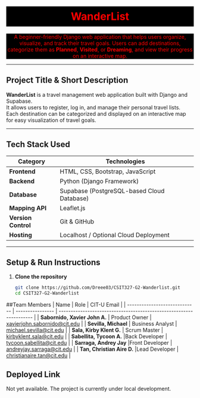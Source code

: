 <h1 align="center" style="color:red; background-color:black; padding:10px;">WanderList</h1>

<p align="center" style="color:red; background-color:black;">
A beginner-friendly Django web application that helps users organize, visualize, and track their travel goals. Users can add destinations, categorize them as <b>Planned</b>, <b>Visited</b>, or <b>Dreaming</b>, and view their progress on an interactive map.
</p>

---

## Project Title & Short Description
**WanderList** is a travel management web application built with Django and Supabase.  
It allows users to register, log in, and manage their personal travel lists.  
Each destination can be categorized and displayed on an interactive map for easy visualization of travel goals.

---

## Tech Stack Used

| Category | Technologies |
|-----------|---------------|
| **Frontend** | HTML, CSS, Bootstrap, JavaScript |
| **Backend** | Python (Django Framework) |
| **Database** | Supabase (PostgreSQL-based Cloud Database) |
| **Mapping API** | Leaflet.js |
| **Version Control** | Git & GitHub |
| **Hosting** | Localhost / Optional Cloud Deployment |

---

## Setup & Run Instructions

1. **Clone the repository**
   ```bash
   git clone https://github.com/Dreee03/CSIT327-G2-Wanderlist.git
   cd CSIT327-G2-Wanderlist

##Team Members
| Name                          | Role             | CIT-U Email                                                         |
| ----------------------------- | ---------------- | ------------------------------------------------------------------- |
| **Sabornido, Xavier John A.** | Product Owner    | [xavierjohn.sabornido@cit.edu](mailto:xavierjohn.sabornido@cit.edu) |
| **Sevilla, Michael**          | Business Analyst | [michael.sevilla@cit.edu](mailto:michael.sevilla@cit.edu)           |
| **Sala, Kirby Klent G.**      | Scrum Master     | [kirbyklent.sala@cit.edu](mailto:kirbyklent.sala@cit.edu)           |
| **Sabellita, Tycoon A.**      |Back Developer        | [tycoon.sabellita@cit.edu](mailto:tycoon.sabellita@cit.edu)         |
| **Sarraga, Andrey Jay**       |Front Developer        | [andreyjay.sarraga@cit.edu](mailto:andreyjay.sarraga@cit.edu)       |
| **Tan, Christian Aire D.**    |Lead Developer        | [christianaire.tan@cit.edu](mailto:christianaire.tan@cit.edu)       |


## Deployed Link
Not yet available. The project is currently under local development.


